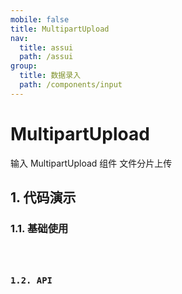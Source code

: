 ```yaml
---
mobile: false
title: MultipartUpload
nav:
  title: assui
  path: /assui
group:
  title: 数据录入
  path: /components/input
---
```


# MultipartUpload

输入 MultipartUpload 组件 文件分片上传

## 1. 代码演示

### 1.1. 基础使用

<code hideActions='["CSB", "EXTERNAL"]' src="./demo/index.tsx" />

### 1.2. API
 